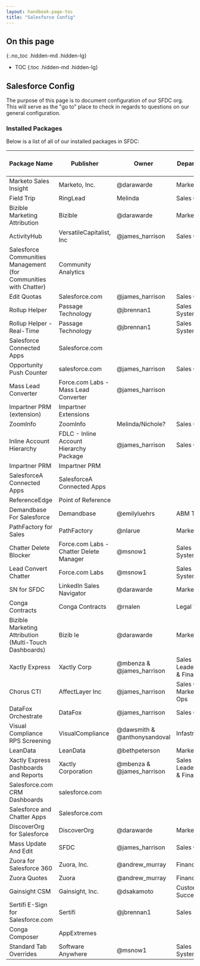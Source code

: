 ```yaml
---
layout: handbook-page-toc
title: "Salesforce Config"
---
```


## On this page
{:.no_toc .hidden-md .hidden-lg}

- TOC
{:toc .hidden-md .hidden-lg}

## Salesforce Config
The purpose of this page is to document configuration of our SFDC org. This will serve as the "go to" place to check in regards to questions on our general configuration.

### Installed Packages
Below is a list of all of our installed packages in SFDC:


| Package Name                                                     | Publisher                               | Owner                          | Department                 | Last Reviewed Date     |
|------------------------------------------------------------------|-----------------------------------------|--------------------------------|----------------------------| -----------------------|
| Marketo Sales Insight                                            | Marketo, Inc.                           | @darawarde                      | Marketing                  | 5/28/2020
| Field Trip                                                       | RingLead                                | Melinda                        | Sales Ops                  | 8/10/2020
| Bizible Marketing Attribution                                    | Bizible                                 | @darawarde                      | Marketing                  | 5/28/2020
| ActivityHub                                                      | VersatileCapitalist, Inc                | @james_harrison                 | Sales Ops                  | 5/28/2020
| Salesforce Communities Management (for Communities with Chatter) | Community Analytics                     |                                |                            | 5/28/2020
| Edit Quotas                                                      | Salesforce.com                          | @james_harrison                 | Sales Ops                     | 5/28/2020
| Rollup Helper                                                    | Passage Technology                      | @jbrennan1                   | Sales Systems              | 5/28/2020
| Rollup Helper - Real-Time                                        | Passage Technology                      | @jbrennan1                   | Sales Systems              | 5/28/2020
| Salesforce Connected Apps                                        | Salesforce.com                          |                                |                            | 5/28/2020
| Opportunity Push Counter                                         | salesforce.com                          | @james_harrison                 | Sales Ops                       | 5/28/2020
| Mass Lead Converter                                              | Force.com Labs - Mass Lead Converter    | @james_harrison                 |                            | 5/28/2020
| Impartner PRM (extension)                                        | Impartner Extensions                    |                                |                            | 5/28/2020
| ZoomInfo                                                         | ZoomInfo                                | Melinda/Nichole?               | Sales Ops                  | 8/10/2020
| Inline Account Hierarchy                                         | FDLC - Inline Account Hierarchy Package | @james_harrison                 | Sales Ops                       | 5/28/2020
| Impartner PRM                                                    | Impartner PRM                           |                                |                            | 5/28/2020
| SalesforceA Connected Apps                                       | SalesforceA Connected Apps              |                                |                            | 5/28/2020
| ReferenceEdge                                                    | Point of Reference                      |                                |                            | 8/20/2020
| Demandbase For Salesforce                                        | Demandbase                              | @emilyluehrs                   | ABM Team                   | 5/28/2020
| PathFactory for Sales                                            | PathFactory                             | @nlarue                    | Marketing                  | 5/28/2020
| Chatter Delete Blocker                                           | Force.com Labs - Chatter Delete Manager | @msnow1                           | Sales Systems               | 5/28/2020
| Lead Convert Chatter                                             | Force.com Labs                          | @msnow1                           | Sales Systems             | 5/28/2020
| SN for SFDC                                                      | LinkedIn Sales Navigator                | @darawarde                      | Marketing                  | 5/28/2020
| Conga Contracts                                                  | Conga Contracts                         | @rnalen                   | Legal Team                 | 5/28/2020
| Bizible Marketing Attribution (Multi-Touch Dashboards)           | Bizib le                                | @darawarde                      | Marketing                  | 5/28/2020
| Xactly Express                                                   | Xactly Corp                             | @mbenza & @james_harrison  | Sales Leadership & Finance | 5/28/2020
| Chorus CTI                                                       | AffectLayer Inc                         | @james_harrison                 | Sales Ops/ Marketing Ops   | 5/28/2020
| DataFox Orchestrate                                              | DataFox                                 | @james_harrison                 | Sales Ops                  | 5/28/2020
| Visual Compliance RPS Screening                                  | VisualCompliance                        | @dawsmith & @anthonysandoval | Infastructure              | 5/28/2020
| LeanData                                                         | LeanData                                | @bethpeterson                 | Marketing                  | 5/28/2020
| Xactly Express Dashboards and Reports                            | Xactly Corporation                      | @mbenza & @james_harrison  | Sales Leadership & Finance | 5/28/2020
| Salesforce.com CRM Dashboards                                    | salesforce.com                          |                                |                            | 5/28/2020
| Salesforce and Chatter Apps                                      | Salesforce.com                          |                                |                            | 5/28/2020
| DiscoverOrg for Salesforce                                       | DiscoverOrg                             | @darawarde                      | Marketing                  | 5/28/2020
| Mass Update And Edit                                             | SFDC                                    | @james_harrison                 | Sales Ops                | 5/28/2020
| Zuora for Salesforce 360                                         | Zuora, Inc.                             | @andrew_murray                  | Finance                    | 5/28/2020
| Zuora Quotes                                                     | Zuora                                   | @andrew_murray                  | Finance                    | 5/28/2020
| Gainsight CSM                                                    | Gainsight, Inc.                         | @dsakamoto                 | Customer Success           | 5/28/2020
| Sertifi E-Sign for Salesforce.com                                | Sertifi                                 | @jbrennan1                   | Sales                      | 5/28/2020
| Conga Composer                                                   | AppExtremes                             |                                |                            | 5/28/2020
| Standard Tab Overrides                                           | Software Anywhere                       | @msnow1                           | Sales Systems             | 5/28/2020
